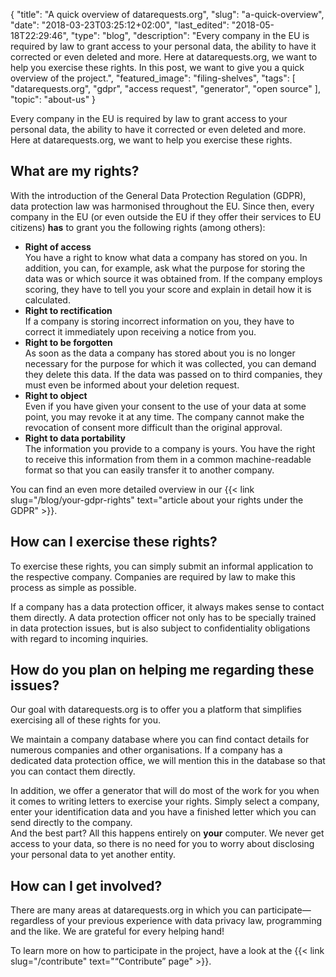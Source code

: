 {
    "title": "A quick overview of datarequests.org",
    "slug": "a-quick-overview",
    "date": "2018-03-23T03:25:12+02:00",
    "last_edited": "2018-05-18T22:29:46",
    "type": "blog",
    "description": "Every company in the EU is required by law to grant access to your personal data, the ability to have it corrected or even deleted and more. Here at datarequests.org, we want to help you exercise these rights. In this post, we want to give you a quick overview of the project.",
    "featured_image": "filing-shelves",
    "tags": [ "datarequests.org", "gdpr", "access request", "generator", "open source" ],
    "topic": "about-us"
}

Every company in the EU is required by law to grant access to your personal data, the ability to have it corrected or even deleted and more. Here at datarequests.org, we want to help you exercise these rights.

## What are my rights?

With the introduction of the General Data Protection Regulation (GDPR), data protection law was harmonised throughout the EU. Since then, every company in the EU (or even outside the EU if they offer their services to EU citizens) **has** to grant you the following rights (among others):

* **Right of access**  
You have a right to know what data a company has stored on you. In addition, you can, for example, ask what the purpose for storing the data was or which source it was obtained from. If the company employs scoring, they have to tell you your score and explain in detail how it is calculated.
* **Right to rectification**  
If a company is storing incorrect information on you, they have to correct it immediately upon receiving a notice from you.
* **Right to be forgotten**  
As soon as the data a company has stored about you is no longer necessary for the purpose for which it was collected, you can demand they delete this data. If the data was passed on to third companies, they must even be informed about your deletion request.  
* **Right to object**  
Even if you have given your consent to the use of your data at some point, you may revoke it at any time. The company cannot make the revocation of consent more difficult than the original approval.
* **Right to data portability**  
The information you provide to a company is yours. You have the right to receive this information from them in a common machine-readable format so that you can easily transfer it to another company.

You can find an even more detailed overview in our {{< link slug="/blog/your-gdpr-rights" text="article about your rights under the GDPR" >}}.

## How can I exercise these rights?

To exercise these rights, you can simply submit an informal application to the respective company. Companies are required by law to make this process as simple as possible.

If a company has a data protection officer, it always makes sense to contact them directly. A data protection officer not only has to be specially trained in data protection issues, but is also subject to confidentiality obligations with regard to incoming inquiries.

## How do you plan on helping me regarding these issues?

Our goal with datarequests.org is to offer you a platform that simplifies exercising all of these rights for you.

We maintain a company database where you can find contact details for numerous companies and other organisations. If a company has a dedicated data protection office, we will mention this in the database so that you can contact them directly.

In addition, we offer a generator that will do most of the work for you when it comes to writing letters to exercise your rights. Simply select a company, enter your identification data and you have a finished letter which you can send directly to the company.  
And the best part? All this happens entirely on **your** computer. We never get access to your data, so there is no need for you to worry about disclosing your personal data to yet another entity.

## How can I get involved?

There are many areas at datarequests.org in which you can participate—regardless of your previous experience with data privacy law, programming and the like. We are grateful for every helping hand!

To learn more on how to participate in the project, have a look at the {{< link slug="/contribute" text="“Contribute” page" >}}.
